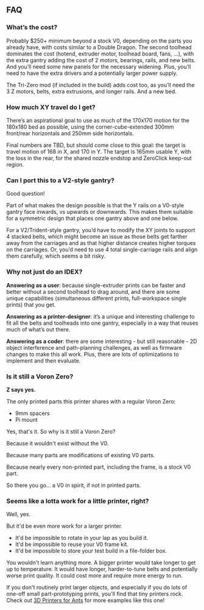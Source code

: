 ## FAQ

### What’s the cost?

Probably $250+ minimum beyond a stock V0, depending on the parts you already have, with costs similar to a Double Dragon.  The second toolhead dominates the cost (hotend, extruder motor, toolhead board, fans, …), with the extra gantry adding the cost of 2 motors, bearings, rails, and new belts.  And you’ll need some new panels for the necessary widening.  Plus, you’ll need to have the extra drivers and a potentially larger power supply.

The Tri-Zero mod (if included in the build) adds cost too, as you’ll need the 3 Z motors, belts, extra extrusions, and longer rails.  And a new bed.

### How much XY travel do I get?

There’s an aspirational goal to use as much of the 170x170 motion for the 180x180 bed as possible, using the corner-cube-extended 300mm front/rear horizontals and 250mm side horizontals.

Final numbers are TBD, but should come close to this goal: the target is travel motion of 168 in X, and 170 in Y.  The target is 165mm usable Y, with the loss in the rear, for the shared nozzle endstop and ZeroClick keep-out region.

### Can I port this to a V2-style gantry?

Good question!

Part of what makes the design possible is that the Y rails on a V0-style gantry face inwards, vs upwards or downwards.  This makes them suitable for a symmetric design that places one gantry above and one below.  

For a V2/Trident-style gantry, you’d have to modify the XY joints to support 4 stacked belts, which might become an issue as those belts get farther away from the carriages and as that higher distance creates higher torques on the carriages.  Or, you’d need to use 4 total single-carriage rails and align them carefully, which seems a bit risky.

### Why not just do an IDEX?

**Answering as a user**: because single-extruder prints can be faster and better without a second toolhead to drag around, and there are some unique capabilities (simultaneous different prints, full-workspace single prints) that you get.

**Answering as a printer-designer**: it’s a unique and interesting challenge to fit all the belts and toolheads into one gantry, especially in a way that reuses much of what’s out there.  

**Answering as a coder**: there are some interesting - but still reasonable - 2D object interference and path-planning challenges, as well as firmware changes to make this all work.  Plus, there are lots of optimizations to implement and then evaluate.

### Is it still a Voron Zero?

**Z says yes.**

The only printed parts this printer shares with a regular Voron Zero:
* 9mm spacers
* Pi mount

Yes, that's it.  So why is it still a Voron Zero?  

Because it wouldn't exist without the V0.  

Because many parts are modifications of existing V0 parts.

Because nearly every non-printed part, including the frame, is a stock V0 part.

So there you go... a V0 in spirit, if not in printed parts.

### Seems like a lotta work for a little printer, right?

Well, yes.

But it'd be even more work for a larger printer.
* It'd be impossible to rotate in your lap as you build it.
* It'd be impossible to reuse your V0 frame kit.
* It'd be impossible to store your test build in a file-folder box.

You wouldn't learn anything more.  A bigger printer would take longer to get up to temperature.  It would  have longer, harder-to-tune belts and potentially worse print quality.  It could cost more and require more energy to run.

If you don't routinely print larger objects, and especially if you do
lots of one-off small part-prototyping prints, you'll find that tiny printers rock.  Check out [3D Printers for Ants](https://3dprintersforants.com) for more examples like this one!
